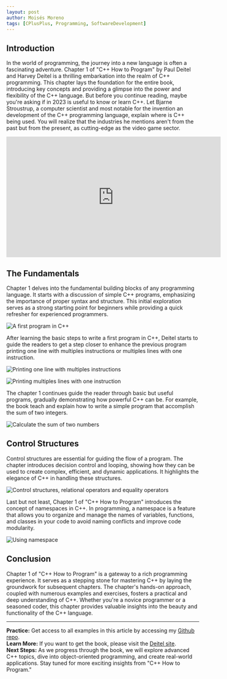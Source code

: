 ```yaml
---
layout: post
author: Moisés Moreno
tags: [CPlusPlus, Programming, SoftwareDevelopment]
---
```


## Introduction
In the world of programming, the journey into a new language is often a fascinating adventure. Chapter 1 of "C++ How to Program" by Paul Deitel and Harvey Deitel is a thrilling embarkation into the realm of C++ programming. This chapter lays the foundation for the entire book, introducing key concepts and providing a glimpse into the power and flexibility of the C++ language.
But before you continue reading, maybe you're asking if in 2023 is useful to know or learn C++. Let Bjarne Stroustrup, a computer scientist and most notable for the invention an development of the C++ programming language, explain where is C++ being used. You will realize that the industries he mentions aren't from the past but from the present, as cutting-edge as the video game sector.

<iframe width="560" height="315" src="https://www.youtube.com/embed/UdTzHmjMYBc?si=qP_GKonl7KDDmV_p" title="YouTube video player" frameborder="0" allow="accelerometer; autoplay; clipboard-write; encrypted-media; gyroscope; picture-in-picture; web-share" allowfullscreen></iframe>

## The Fundamentals
Chapter 1 delves into the fundamental building blocks of any programming language. It starts with a discussion of simple C++ programs, emphasizing the importance of proper syntax and structure. This initial exploration serves as a strong starting point for beginners while providing a quick refresher for experienced programmers.

![A first program in C++](https://github.com/it-moisesmoreno/cpp/blob/main/CppComoProgramar/Capitulo_1/Fig1_2.png?raw=true)


After learning the basic steps to write a first program in C++, Deitel starts to guide the readers to get a step closer to enhance the previous program printing one line with multiples instructions or multiples lines with one instruction.

![Printing one line with multiples instructions](https://github.com/it-moisesmoreno/cpp/blob/main/CppComoProgramar/Capitulo_1/Fig1_4.png?raw=true)

![Printing multiples lines with one instruction](https://github.com/it-moisesmoreno/cpp/blob/main/CppComoProgramar/Capitulo_1/Fig1_5.png?raw=true)

The chapter 1 continues guide the reader through basic but useful programs, gradually demonstrating how powerful C++ can be. For example, the book teach and explain how to write a simple program that accomplish the sum of two integers.

![Calculate the sum of two numbers](https://github.com/it-moisesmoreno/cpp/blob/main/CppComoProgramar/Capitulo_1/Fig1_5.png?raw=true)

## Control Structures
Control structures are essential for guiding the flow of a program. The chapter introduces decision control and looping, showing how they can be used to create complex, efficient, and dynamic applications. It highlights the elegance of C++ in handling these structures.

![Control structures, relational operators and equality operators](https://github.com/it-moisesmoreno/cpp/blob/main/CppComoProgramar/Capitulo_1/Fig1_14.png?raw=true)


Last but not least, Chapter 1 of "C++ How to Program" introduces the concept of namespaces in C++. In programming, a namespace is a feature that allows you to organize and manage the names of variables, functions, and classes in your code to avoid naming conflicts and improve code modularity.

![Using namespace](https://github.com/it-moisesmoreno/cpp/blob/main/CppComoProgramar/Capitulo_1/Fig1_16.png?raw=true)

## Conclusion
Chapter 1 of "C++ How to Program" is a gateway to a rich programming experience. It serves as a stepping stone for mastering C++ by laying the groundwork for subsequent chapters. The chapter's hands-on approach, coupled with numerous examples and exercises, fosters a practical and deep understanding of C++. Whether you're a novice programmer or a seasoned coder, this chapter provides valuable insights into the beauty and functionality of the C++ language.

---

**Practice:** Get access to all examples in this article by accessing my [Github repo][github-repo].  
**Learn More:** If you want to get the book, please visit the [Deitel site][deitel-website].  
**Next Steps:** As we progress through the book, we will explore advanced C++ topics, dive into object-oriented programming, and create real-world applications. Stay tuned for more exciting insights from "C++ How to Program."

[github-repo]: https://github.com/it-moisesmoreno/cpp/tree/main/CppComoProgramar
[deitel-website]: https://deitel.com/c-plus-plus-how-to-program-10-e/